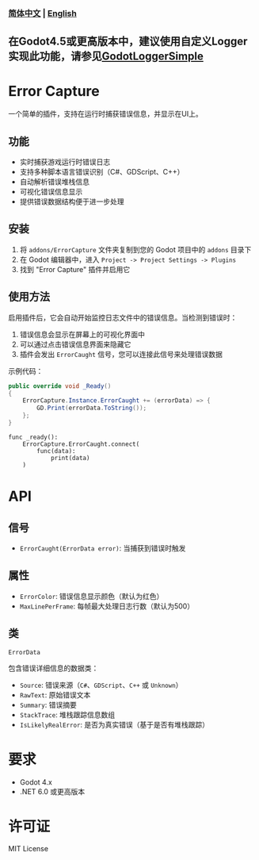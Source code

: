 ### **[简体中文](README_cn.md) | [English](README.MD)**

**在Godot4.5或更高版本中，建议使用自定义Logger实现此功能，请参见[GodotLoggerSimple](https://github.com/fangchudark/godot-logger-simple)**
---
# Error Capture

一个简单的插件，支持在运行时捕获错误信息，并显示在UI上。

## 功能

- 实时捕获游戏运行时错误日志
- 支持多种脚本语言错误识别（C#、GDScript、C++）
- 自动解析错误堆栈信息
- 可视化错误信息显示
- 提供错误数据结构便于进一步处理

## 安装

1. 将 `addons/ErrorCapture` 文件夹复制到您的 Godot 项目中的 `addons` 目录下
2. 在 Godot 编辑器中，进入 `Project -> Project Settings -> Plugins`
3. 找到 "Error Capture" 插件并启用它

## 使用方法

启用插件后，它会自动开始监控日志文件中的错误信息。当检测到错误时：

1. 错误信息会显示在屏幕上的可视化界面中
2. 可以通过点击错误信息界面来隐藏它
3. 插件会发出 `ErrorCaught` 信号，您可以连接此信号来处理错误数据

示例代码：
```csharp
public override void _Ready()
{
    ErrorCapture.Instance.ErrorCaught += (errorData) => {
        GD.Print(errorData.ToString());
    };
}
```
```gdscript
func _ready():
    ErrorCapture.ErrorCaught.connect(
        func(data):
            print(data)
    )
```

# API
## 信号
- `ErrorCaught(ErrorData error)`: 当捕获到错误时触发  

## 属性
- `ErrorColor`: 错误信息显示颜色（默认为红色）
- `MaxLinePerFrame`: 每帧最大处理日志行数（默认为500）

## 类

`ErrorData`

包含错误详细信息的数据类：

- `Source`: 错误来源（`C#`、`GDScript`、`C++` 或 `Unknown`）
- `RawText`: 原始错误文本
- `Summary`: 错误摘要
- `StackTrace`: 堆栈跟踪信息数组
- `IsLikelyRealError`: 是否为真实错误（基于是否有堆栈跟踪）

# 要求
- Godot 4.x
- .NET 6.0 或更高版本

# 许可证

MIT License
